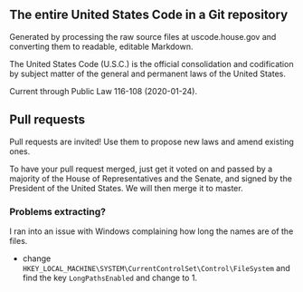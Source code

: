 ## The entire United States Code in a Git repository

Generated by processing the raw source files at uscode.house.gov and converting them to readable, editable Markdown.

The United States Code (U.S.C.) is the official consolidation and codification by subject matter of the general and permanent laws of the United States.

Current through Public Law 116-108 (2020-01-24).

## Pull requests

Pull requests are invited!  Use them to propose new laws and amend existing ones.

To have your pull request merged, just get it voted on and passed by a majority of the House of Representatives and the Senate, and signed by the President of the United States.  We will then merge it to master.

### Problems extracting?
I ran into an issue with Windows complaining how long the names are of the files.
- change `HKEY_LOCAL_MACHINE\SYSTEM\CurrentControlSet\Control\FileSystem` and find the key `LongPathsEnabled` and change to 1.
